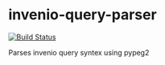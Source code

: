 invenio-query-parser
====================

[![Build Status](https://travis-ci.org/Osso/invenio-query-parser.svg?branch=master)](https://travis-ci.org/Osso/invenio-query-parser)


Parses invenio query syntex using pypeg2

